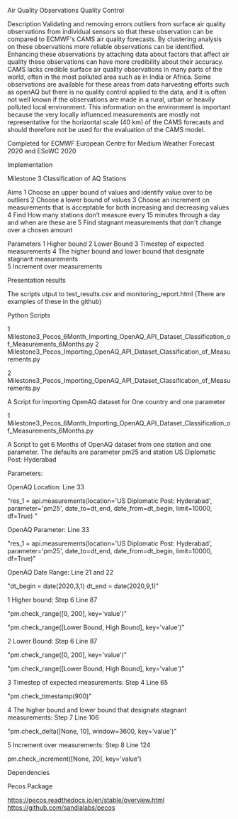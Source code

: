   
Air Quality Observations Quality Control  

Description
Validating and removing errors outliers from surface air quality observations from individual sensors so that these observation can be compared to ECMWF's CAMS air quality forecasts. By clustering analysis on these observations more reliable observations can be identified. Enhancing these observations by attaching data about factors that affect air quality these observations can have more credibility about their accuracy. CAMS lacks credible surface air quality observations in many parts of the world, often in the most polluted area such as in India or Africa. Some observations are available for these areas from data harvesting efforts such as openAQ but there is no quality control applied to the data, and it is often not well known if the observations are made in a rural, urban or heavily polluted local environment. This information on the environment is important because the very locally influenced measurements are mostly not representative for the horizontal scale (40 km) of the CAMS forecasts and should therefore not be used for the evaluation of the CAMS model.

Completed for ECMWF European Centre for Medium Weather Forecast 2020 
and ESoWC 2020

Implementation 

Milestone 3 Classification of AQ Stations 

Aims 
1 Choose an upper bound of values and identify value over to be outliers
2 Choose a lower bound of values 
3 Choose an increment on measurements that is acceptable for both increasing and decreasing values 
4 Find How many stations don’t measure every 15 minutes through a day and when are these are
5 Find stagnant measurements that don't change over a chosen amount 

Parameters 
1 Higher bound
2 Lower Bound 
3 Timestep of expected measurements
4 The higher bound and lower bound that designate stagnant measurements  
5 Increment over measurements 

Presentation results

The scripts utput to test_results.csv and monitoring_report.html
(There are examples of these in the github)

Python Scripts 

1 Milestone3_Pecos_6Month_Importing_OpenAQ_API_Dataset_Classification_of_Measurements_6Months.py
2 Milestone3_Pecos_Importing_OpenAQ_API_Dataset_Classification_of_Measurements.py

2 Milestone3_Pecos_Importing_OpenAQ_API_Dataset_Classification_of_Measurements.py

A Script for importing OpenAQ dataset for One country and one parameter 

1 Milestone3_Pecos_6Month_Importing_OpenAQ_API_Dataset_Classification_of_Measurements_6Months.py

A Script to get 6 Months of OpenAQ dataset from one station and one parameter. The defaults are parameter pm25 and station US Diplomatic Post: Hyderabad 

Parameters: 

OpenAQ Location: Line 33

"res_1 = api.measurements(location='US Diplomatic Post: Hyderabad', parameter='pm25', date_to=dt_end, date_from=dt_begin, limit=10000, df=True)
"

OpenAQ Parameter: Line 33
                                                                                 
"res_1 = api.measurements(location='US Diplomatic Post: Hyderabad', parameter='pm25', date_to=dt_end, date_from=dt_begin, limit=10000, df=True)"

OpenAQ Date Range: Line 21 and 22

"dt_begin = date(2020,3,1)
dt_end = date(2020,9,1)"

1 Higher bound: Step 6 Line 87

"pm.check_range([0, 200], key='value')"

"pm.check_range([Lower Bound, High Bound], key='value')"

2 Lower Bound: Step 6 Line 87 

"pm.check_range([0, 200], key='value')"

"pm.check_range([Lower Bound, High Bound], key='value')"

3 Timestep of expected measurements: Step 4 Line 65

"pm.check_timestamp(900)"

4 The higher bound and lower bound that designate stagnant measurements:  Step 7 Line 106  

"pm.check_delta([None, 10], window=3600, key='value')"

5 Increment over measurements: Step 8 Line 124

pm.check_increment([None, 20], key='value') 

 


Dependencies

Pecos Package 

https://pecos.readthedocs.io/en/stable/overview.html
https://github.com/sandialabs/pecos

